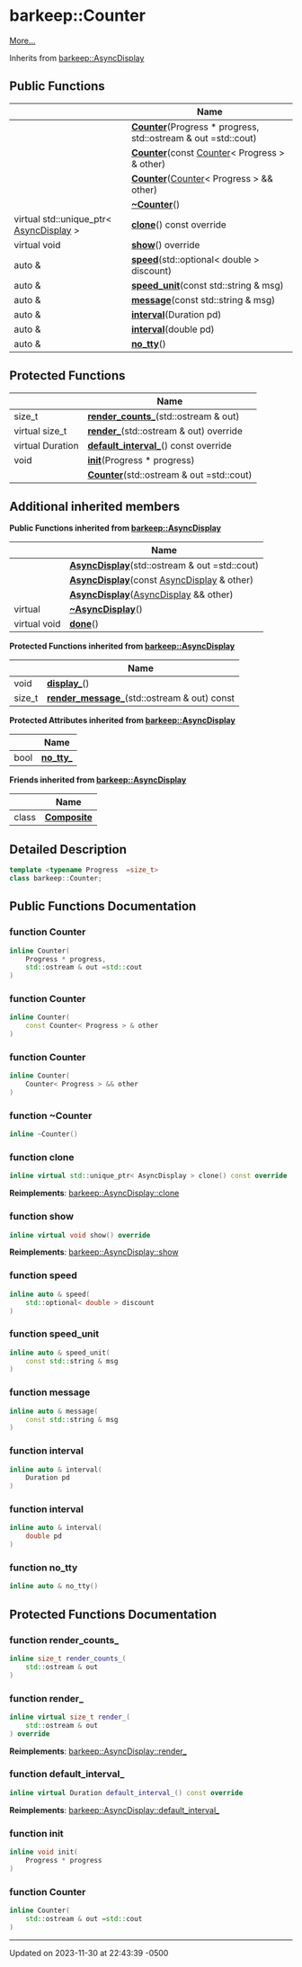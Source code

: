 # barkeep::Counter


 [More...](#detailed-description)

Inherits from [barkeep::AsyncDisplay](api/Classes/classbarkeep_1_1_async_display.md)

## Public Functions

<span class="api-table">

|                | Name           |
| -------------- | -------------- |
| | **[Counter](api/Classes/classbarkeep_1_1_counter.md#function-counter)**(Progress * progress, std::ostream & out =std::cout) |
| | **[Counter](api/Classes/classbarkeep_1_1_counter.md#function-counter)**(const [Counter](api/Classes/classbarkeep_1_1_counter.md)< Progress > & other) |
| | **[Counter](api/Classes/classbarkeep_1_1_counter.md#function-counter)**([Counter](api/Classes/classbarkeep_1_1_counter.md)< Progress > && other) |
| | **[~Counter](api/Classes/classbarkeep_1_1_counter.md#function-~counter)**() |
| virtual std::unique_ptr< [AsyncDisplay](api/Classes/classbarkeep_1_1_async_display.md) > | **[clone](api/Classes/classbarkeep_1_1_counter.md#function-clone)**() const override |
| virtual void | **[show](api/Classes/classbarkeep_1_1_counter.md#function-show)**() override |
| auto & | **[speed](api/Classes/classbarkeep_1_1_counter.md#function-speed)**(std::optional< double > discount) |
| auto & | **[speed_unit](api/Classes/classbarkeep_1_1_counter.md#function-speed_unit)**(const std::string & msg) |
| auto & | **[message](api/Classes/classbarkeep_1_1_counter.md#function-message)**(const std::string & msg) |
| auto & | **[interval](api/Classes/classbarkeep_1_1_counter.md#function-interval)**(Duration pd) |
| auto & | **[interval](api/Classes/classbarkeep_1_1_counter.md#function-interval)**(double pd) |
| auto & | **[no_tty](api/Classes/classbarkeep_1_1_counter.md#function-no_tty)**() |


</span>

## Protected Functions

<span class="api-table">

|                | Name           |
| -------------- | -------------- |
| size_t | **[render_counts_](api/Classes/classbarkeep_1_1_counter.md#function-render_counts_)**(std::ostream & out) |
| virtual size_t | **[render_](api/Classes/classbarkeep_1_1_counter.md#function-render_)**(std::ostream & out) override |
| virtual Duration | **[default_interval_](api/Classes/classbarkeep_1_1_counter.md#function-default_interval_)**() const override |
| void | **[init](api/Classes/classbarkeep_1_1_counter.md#function-init)**(Progress * progress) |
| | **[Counter](api/Classes/classbarkeep_1_1_counter.md#function-counter)**(std::ostream & out =std::cout) |


</span>

## Additional inherited members

</span>

**Public Functions inherited from [barkeep::AsyncDisplay](api/Classes/classbarkeep_1_1_async_display.md)**

<span class="api-table">

|                | Name           |
| -------------- | -------------- |
| | **[AsyncDisplay](api/Classes/classbarkeep_1_1_async_display.md#function-asyncdisplay)**(std::ostream & out =std::cout) |
| | **[AsyncDisplay](api/Classes/classbarkeep_1_1_async_display.md#function-asyncdisplay)**(const [AsyncDisplay](api/Classes/classbarkeep_1_1_async_display.md) & other) |
| | **[AsyncDisplay](api/Classes/classbarkeep_1_1_async_display.md#function-asyncdisplay)**([AsyncDisplay](api/Classes/classbarkeep_1_1_async_display.md) && other) |
| virtual | **[~AsyncDisplay](api/Classes/classbarkeep_1_1_async_display.md#function-~asyncdisplay)**() |
| virtual void | **[done](api/Classes/classbarkeep_1_1_async_display.md#function-done)**() |


</span>

**Protected Functions inherited from [barkeep::AsyncDisplay](api/Classes/classbarkeep_1_1_async_display.md)**

<span class="api-table">

|                | Name           |
| -------------- | -------------- |
| void | **[display_](api/Classes/classbarkeep_1_1_async_display.md#function-display_)**() |
| size_t | **[render_message_](api/Classes/classbarkeep_1_1_async_display.md#function-render_message_)**(std::ostream & out) const |


</span>

**Protected Attributes inherited from [barkeep::AsyncDisplay](api/Classes/classbarkeep_1_1_async_display.md)**

<span class="api-table">

|                | Name           |
| -------------- | -------------- |
| bool | **[no_tty_](api/Classes/classbarkeep_1_1_async_display.md#variable-no_tty_)**  |


</span>

**Friends inherited from [barkeep::AsyncDisplay](api/Classes/classbarkeep_1_1_async_display.md)**

<span class="api-table">

|                | Name           |
| -------------- | -------------- |
| class | **[Composite](api/Classes/classbarkeep_1_1_async_display.md#friend-composite)**  |


</span>


## Detailed Description

```cpp
template <typename Progress  =size_t>
class barkeep::Counter;
```

## Public Functions Documentation

### function Counter

```cpp
inline Counter(
    Progress * progress,
    std::ostream & out =std::cout
)
```


### function Counter

```cpp
inline Counter(
    const Counter< Progress > & other
)
```


### function Counter

```cpp
inline Counter(
    Counter< Progress > && other
)
```


### function ~Counter

```cpp
inline ~Counter()
```


### function clone

```cpp
inline virtual std::unique_ptr< AsyncDisplay > clone() const override
```


**Reimplements**: [barkeep::AsyncDisplay::clone](api/Classes/classbarkeep_1_1_async_display.md#function-clone)


### function show

```cpp
inline virtual void show() override
```


**Reimplements**: [barkeep::AsyncDisplay::show](api/Classes/classbarkeep_1_1_async_display.md#function-show)


### function speed

```cpp
inline auto & speed(
    std::optional< double > discount
)
```


### function speed_unit

```cpp
inline auto & speed_unit(
    const std::string & msg
)
```


### function message

```cpp
inline auto & message(
    const std::string & msg
)
```


### function interval

```cpp
inline auto & interval(
    Duration pd
)
```


### function interval

```cpp
inline auto & interval(
    double pd
)
```


### function no_tty

```cpp
inline auto & no_tty()
```


## Protected Functions Documentation

### function render_counts_

```cpp
inline size_t render_counts_(
    std::ostream & out
)
```


### function render_

```cpp
inline virtual size_t render_(
    std::ostream & out
) override
```


**Reimplements**: [barkeep::AsyncDisplay::render_](api/Classes/classbarkeep_1_1_async_display.md#function-render_)


### function default_interval_

```cpp
inline virtual Duration default_interval_() const override
```


**Reimplements**: [barkeep::AsyncDisplay::default_interval_](api/Classes/classbarkeep_1_1_async_display.md#function-default_interval_)


### function init

```cpp
inline void init(
    Progress * progress
)
```


### function Counter

```cpp
inline Counter(
    std::ostream & out =std::cout
)
```


-------------------------------

Updated on 2023-11-30 at 22:43:39 -0500